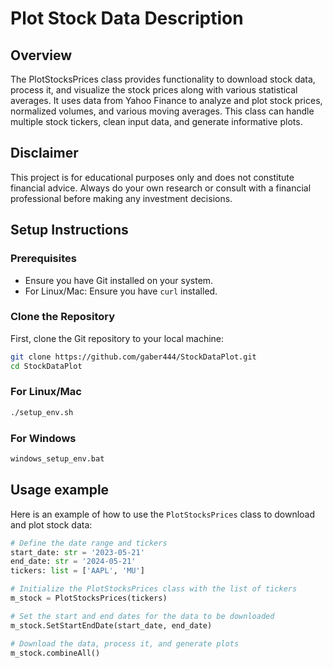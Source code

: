 # Plot Stock Data Description

## Overview
The PlotStocksPrices class provides functionality to download stock data, process it, and visualize the stock prices along with various statistical averages. It uses data from Yahoo Finance to analyze and plot stock prices, normalized volumes, and various moving averages. This class can handle multiple stock tickers, clean input data, and generate informative plots.

## Disclaimer

This project is for educational purposes only and does not constitute financial advice. Always do your own research or consult with a financial professional before making any investment decisions.

## Setup Instructions

### Prerequisites

- Ensure you have Git installed on your system.
- For Linux/Mac: Ensure you have `curl` installed.

### Clone the Repository

First, clone the Git repository to your local machine:

```sh
git clone https://github.com/gaber444/StockDataPlot.git
cd StockDataPlot
```

### For Linux/Mac
```sh
./setup_env.sh
```
### For Windows
```sh
windows_setup_env.bat
```

## Usage example
Here is an example of how to use the `PlotStocksPrices` class to download and plot stock data:

```python
# Define the date range and tickers
start_date: str = '2023-05-21'
end_date: str = '2024-05-21'
tickers: list = ['AAPL', 'MU']

# Initialize the PlotStocksPrices class with the list of tickers
m_stock = PlotStocksPrices(tickers)

# Set the start and end dates for the data to be downloaded
m_stock.SetStartEndDate(start_date, end_date)

# Download the data, process it, and generate plots
m_stock.combineAll()
